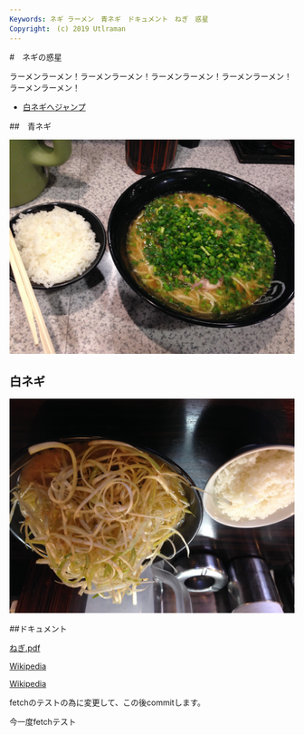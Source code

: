 ```yaml
---
Keywords: ネギ ラーメン　青ネギ　ドキュメント　ねぎ　惑星
Copyright:　(c) 2019 Utlraman
---
```


#　ネギの惑星

ラーメンラーメン！ラーメンラーメン！ラーメンラーメン！ラーメンラーメン！ラーメンラーメン！

* [白ネギへジャンプ](#white)

##　青ネギ

![青ネギ](./green_negi.jpg)

## <span id="white">白ネギ</span>

![](white_negi.jpg)

##ドキュメント

[ねぎ.pdf](ねぎ.pdf)

[Wikipedia](https://ja.wikipedia.org/wiki/%E3%83%8D%E3%82%AE)

[Wikipedia](https://ja.wikipedia.org/wiki/%E3%83%8D%E3%82%AE)

fetchのテストの為に変更して、この後commitします。

今一度fetchテスト
